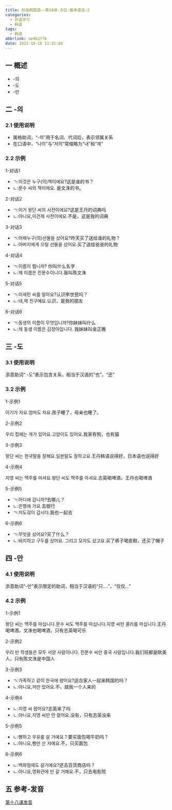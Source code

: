 ```yaml
---
title: 标准韩国语——第18课-方位-基本语法-2
categories:
  - 外语学习
  - 韩语
tags:
  - 韩语
abbrlink: ae9b2f7b
date: 2022-10-16 11:21:04
---
```

## 一 概述

* -의
* -도
* -만

<!--more-->

## 二 -의

### 2.1 使用说明

* 属格助词，“-의”用于名词、代词后，表示领属关系
* 在口语中，“나의”与“저의”常缩略为“내”和“제”

### 2.2 示例

1-对话1

* ㄱ:이것은 누구(의)책이에요?这是谁的书？
* ㄴ:문수 씨의 책이에요. 是文洙的书。

2-对话2

* ㄱ:이거 왕단 씨의 사전이에요?这是王丹的词典吗
* ㄴ:아니요,이건제 사전이에요.不是，这是我的词典

3-对话3

* ㄱ:어제누구(의)선물을 샀어요?昨天买了送给谁的礼物？
* ㄴ:아버지에게 으릴 선물을 샀어요.买了送给爸爸的礼物

4-对话4

* ㄱ:이름이 뭡니까? 你叫什么名字
* ㄴ:제 이름은 진문수이니다.我叫陈文洙

5-对话5

* ㄱ:이세민 씨를 알아요?认识李世民吗？
* ㄴ:네,제 친구예요.认识，是我的朋友

6-对话6

* ㄱ:동생의 이름이 무엇입니까?你妹妹叫什么
* ㄴ:제 동생 이름은 김정아입니다. 我妹妹叫金正雅

## 三 -도

### 3.1 使用说明

添意助词“ -도”表示包含关系，相当于汉语的“也”，“还”

### 3.2 示例

1-示例1

아기가 자요.엄마도 자요.孩子睡了，母亲也睡了。

2-示例2

우리 집에는 개가 있어요.고양이도 있어요.我家有狗，也有猫

3-示例3

왕단 씨는 한국말을 잘해요.일본말도 잘하고요.王丹韩语说得好，日本语也说得好

4-示例4

지영 씨는 맥주를 마셔요.왕단 씨도 맥주를 마셔요.志英喝啤酒，王丹也喝啤酒

5-示例5

* ㄱ:어디에 갑니까?去哪儿？
* ㄴ:은행에 가요.去银行
* ㄱ:저도갘이 갑시다.我也一起去

6-示例6

* ㄱ:무엇을 샀어요?买了什么？
* ㄴ:바지하고 구두를 샀어요. 그리고 모자도 샀고요.买了裤子喝皮鞋，还买了帽子

## 四 -만

### 4.1 使用说明

添意助词“-만”表示限定的助词，相当于汉语的“只....”，“仅仅...”

### 4.2 示例

1-示例1

왕단 씨는 맥주를 마십니다.문수 씨도 맥주를 마십니다.지영 씨만 콜라를 마십니다.王丹喝啤酒，文洙也喝啤酒，只有志英喝可乐

2-示例2

우리 반 학생들은 모두 서양 사람이니다. 진문수 씨만 중국 사람입니다.我们班都是欧美人，只有陈文洙是中国人

3-示例3

* ㄱ:가족하고 같이 한국에 왔어요?适合家人一起来韩国的吗？
* ㄴ:아니요,저만 았어요.不，就我一个人来的

4-示例4

* ㄴ:지영 씨 왔어요?志英来了吗
* ㄴ:아니요,지영 씨만 안 왔어요.没有，只有志英没来

5-示例5

* ㄴ:빵하고 우유를 살 거예요？要买面包喝牛奶吗？
* ㄴ:아니요,빵만 산 저예요.不，只买面包

6-示例6

* ㄴ:백화점에도 갈거예요?还去百货商店吗？
* ㄴ:아니요,영화관에 만 갈 거예요.不，只去电影院

## 五  参考-发音

[第十八课发音][1]





[1]: https://biz.cli.im/test/JS485322?coding=J4bsQR&qrurl=http%3A%2F%2Fqr31.cn%2FJ4bsQR&gtype=2